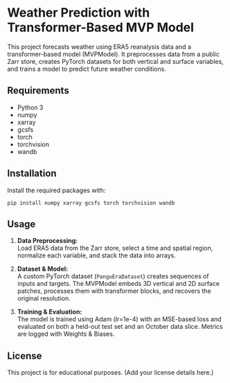 # Weather Prediction with Transformer-Based MVP Model

This project forecasts weather using ERA5 reanalysis data and a transformer-based model (MVPModel). It preprocesses data from a public Zarr store, creates PyTorch datasets for both vertical and surface variables, and trains a model to predict future weather conditions.

## Requirements

- Python 3
- numpy
- xarray
- gcsfs
- torch
- torchvision
- wandb

## Installation

Install the required packages with:

`pip install numpy xarray gcsfs torch torchvision wandb`

## Usage

1. **Data Preprocessing:**  
   Load ERA5 data from the Zarr store, select a time and spatial region, normalize each variable, and stack the data into arrays.

2. **Dataset & Model:**  
   A custom PyTorch dataset (`PanguEraDataset`) creates sequences of inputs and targets. The MVPModel embeds 3D vertical and 2D surface patches, processes them with transformer blocks, and recovers the original resolution.

3. **Training & Evaluation:**  
   The model is trained using Adam (lr=1e-4) with an MSE-based loss and evaluated on both a held-out test set and an October data slice. Metrics are logged with Weights & Biases.

## License

This project is for educational purposes. (Add your license details here.)
